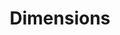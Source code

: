 ---
layout: default
bigquery: https://console.cloud.google.com/bigquery?p=covid-19-dimensions-ai&page=table&d=data&t=publications
contributors: Digital Science, https://www.digital-science.com/
cost: Free for personal, non-commercial use.
description: Dimensions contains more than 100 million publications, ranging from
  articles published in scholarly journals, books and book chapters, to preprints
  and conference proceedings. All publications are contextualized with linked data
  sets, funding, publications, patents, clinical trials, and policy documents. You
  can also view associated categories, funders, institutions, and researcher profiles.
documentation: https://docs.dimensions.ai/bigquery/index.html
last_edit: 04/07/2022, 19:07:55
location: https://www.dimensions.ai/products/free/
maintained_by: Digital Science, https://www.digital-science.com/
schema_fields:
- resulting_publication_doi
- aliases
- category_for
- doi
- investigators
- original_assignee_countries
- repository_name
- funding_currency
- publication_year
- authors
- associated_publication_arxiv_id
- title
- established
- type
- parent_id
- funding_eur
- patent_ids
- acronyms
- expiration_date
- mesh_headings
- category_rcdc
- funding_chf
- associated_publication_id
- start_year
- language
- external_ids
- address
- altmetrics
- category_hrcs_rac
- publication_ids
- active_years
- status
- granted_date
- source_id
- citations
- license
- research_org_country_names
- email_address
- wikipedia_url
- publication_date
- relationships
- category_icrp_cso
- kind
- research_orgs
- date_modified
- category_hrcs_hc
- resulting_publication_ids
- book_series_title
- clinical_trial_ids
- journal
- publisher
- inventor_names
- funder_orgs
- created_date
- research_org_state_codes
- volume
- ipcr
- research_org_cities
- application_number
- proceedings_title
- linkout
- family_members_ids
- issue
- original_abstract
- date
- editors
- categories
- current_assignee
- filing_year
- year
- citation_string
- date_normal
- date_online
- links
- acronym
- funding_usd
- research_org_countries
- repository_url
- pmcid
- start_date
- current_assignee_orgs
- family_count
- funder_org
- granted_year
- cpc
- end_year
- researcher_ids
- category_uoa
- registry
- jurisdiction
- types
- arxiv_id
- associated_grant_ids
- funding_amount
- category_bra
- priority_date
- conference
- original_assignee_orgs
- acknowledgements
- book_title
- filing_status
- funder_org_countries
- category_hra
- research_org_city_names
- organisation_details
- legal_events
- subtitles
- repository_id
- open_access_categories_v2
- concepts
- category_icrp_ct
- category_sdg
- funder_countries
- end_date
- current_assignee_countries
- journal_lists
- pmid
- funding_aud
- embargo_date
- citations_count
- funding_jpy
- family_id
- priority_year
- legal_status
- brief_title
- phase
- funding_cny
- isbn
- id
- cited_by_ids
- date_print
- description
- open_access_categories
- associated_publication_pmid
- associated_publication_doi
- research_org_state_names
- funding_details
- assignee_countries
- funder_org_acronyms
- grant_number
- gender
- original_assignee
- pages
- mesh_terms
- expiration_year
- funding_nzd
- funder_org_cities
- assignee_orgs
- eisbn
- funding_gbp
- funding_cad
- filing_date
- date_inserted
- original_title
- name
- abstract
- interventions
- reference_ids
- funder_org_state_codes
- metrics
- conditions
- supporting_grant_ids
- foa_number
- labels
- date_imported_gbq
shortname: dimensions
tags:
- scholarly literature
- patents
- funding
- clinical trials
- academic profiles
terms_of_use: 'Use of both the Dimensions COVID-19 dataset and full Dimensions dataset
  are subject to the Dimensions Terms of use: https://www.dimensions.ai/policies-terms-legal '
title: Dimensions
uuid: dcff88bd-fe6b-4fdb-8159-809bf9d7bc1c
---